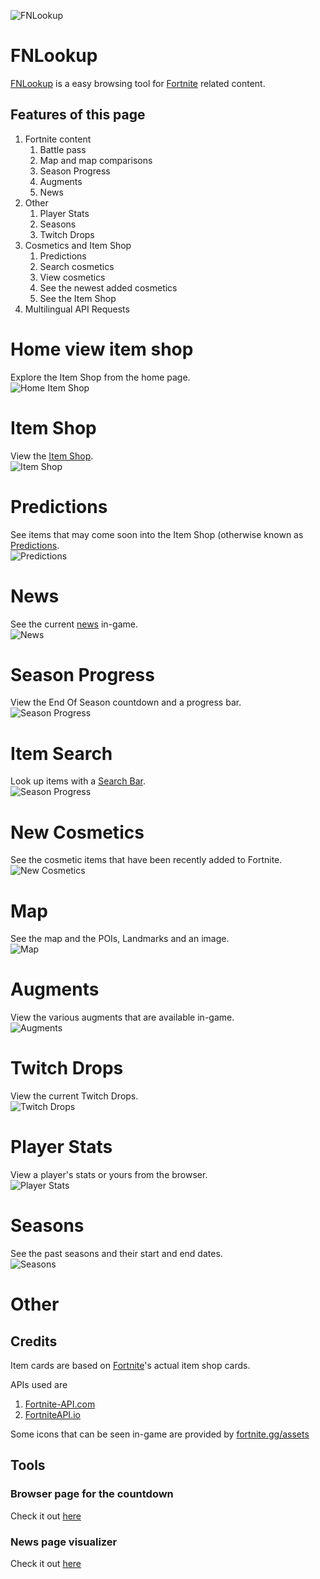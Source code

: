 ![FNLookup](https://repository-images.githubusercontent.com/490444433/3cae59ee-46bf-4471-a978-64dc2e618fa7)

# FNLookup
[FNLookup](https://tposejank.github.io/fnlookup/) is a easy browsing tool for [Fortnite](https://fn.gg) related content.

## Features of this page
1. Fortnite content
    1. Battle pass
    2. Map and map comparisons
    3. Season Progress
    4. Augments
    5. News
2. Other
    1. Player Stats
    2. Seasons
    3. Twitch Drops
3. Cosmetics and Item Shop
    1. Predictions
    2. Search cosmetics
    3. View cosmetics
    4. See the newest added cosmetics
    5. See the Item Shop
4. Multilingual API Requests

# Home view item shop
Explore the Item Shop from the home page.  
![Home Item Shop](https://cdn.discordapp.com/attachments/1050911269433118720/1055318610656104448/image.png)

# Item Shop
View the [Item Shop](https://tposejank.github.io/fnlookup/item-shop.html).  
![Item Shop](https://cdn.discordapp.com/attachments/1050911269433118720/1055329436855193651/image.png)

# Predictions
See items that may come soon into the Item Shop (otherwise known as [Predictions](https://tposejank.github.io/fnlookup/predictions.html).  
![Predictions](https://cdn.discordapp.com/attachments/1050911269433118720/1055330813606100992/image.png)

# News
See the current [news](https://tposejank.github.io/fnlookup/news.html) in-game.  
![News](https://cdn.discordapp.com/attachments/1050911269433118720/1055329965480103936/image.png)

# Season Progress
View the End Of Season countdown and a progress bar.  
![Season Progress](https://cdn.discordapp.com/attachments/1050911269433118720/1055330235677167626/image.png)

# Item Search
Look up items with a [Search Bar](https://tposejank.github.io/fnlookup/search.html).  
![Season Progress](https://cdn.discordapp.com/attachments/1050911269433118720/1055334013503545344/image.png)

# New Cosmetics
See the cosmetic items that have been recently added to Fortnite.  
![New Cosmetics](https://cdn.discordapp.com/attachments/1050911269433118720/1055331152182919239/image.png)

# Map
See the map and the POIs, Landmarks and an image.  
![Map](https://cdn.discordapp.com/attachments/1050911269433118720/1055331377169563709/image.png)

# Augments
View the various augments that are available in-game.  
![Augments](https://cdn.discordapp.com/attachments/1050911269433118720/1055331638806073384/image.png)

# Twitch Drops
View the current Twitch Drops.  
![Twitch Drops](https://cdn.discordapp.com/attachments/1050911269433118720/1055331838303936523/image.png)

# Player Stats
View a player's stats or yours from the browser.  
![Player Stats](https://cdn.discordapp.com/attachments/1050911269433118720/1055332011440623678/image.png)

# Seasons
See the past seasons and their start and end dates.  
![Seasons](https://cdn.discordapp.com/attachments/1050911269433118720/1055332299044036624/image.png)

# Other
## Credits

Item cards are based on [Fortnite](https://fn.gg)'s actual item shop cards.

APIs used are 
1. [Fortnite-API.com](https://www.Fortnite-API.com)
2. [FortniteAPI.io](https://fortniteapi.io)

Some icons that can be seen in-game are provided by [fortnite.gg/assets](https://www.fortnite.gg/assets)

## Tools
### Browser page for the countdown

Check it out [here](https://tposejank.github.io/fnlookup/season-timer/index.html)  

### News page visualizer

Check it out [here](https://tposejank.github.io/fnlookup/news/index.html)  